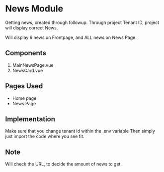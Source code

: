 # News Module

Getting news, created through followup.
Through project Tenant ID, project will display correct News.

Will display 6 news on Frontpage, and ALL news on News Page.

## Components

1.  MainNewsPage.vue
2.  NewsCard.vue

## Pages Used

- Home page
- News Page

## Implementation

Make sure that you change tenant id within the .env variable
Then simply just import the code where you see fit.

## Note

Will check the URL, to decide the amount of news to get.
